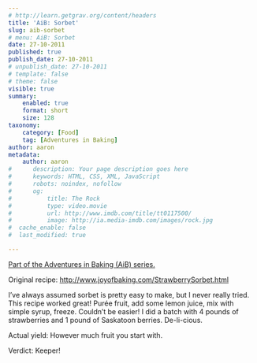```yaml
---
# http://learn.getgrav.org/content/headers
title: 'AiB: Sorbet'
slug: aib-sorbet
# menu: AiB: Sorbet
date: 27-10-2011
published: true
publish_date: 27-10-2011
# unpublish_date: 27-10-2011
# template: false
# theme: false
visible: true
summary:
    enabled: true
    format: short
    size: 128
taxonomy:
    category: [Food]
    tag: [Adventures in Baking]
author: aaron
metadata:
    author: aaron
#      description: Your page description goes here
#      keywords: HTML, CSS, XML, JavaScript
#      robots: noindex, nofollow
#      og:
#          title: The Rock
#          type: video.movie
#          url: http://www.imdb.com/title/tt0117500/
#          image: http://ia.media-imdb.com/images/rock.jpg
#  cache_enable: false
#  last_modified: true

---
```


[Part of the Adventures in Baking (AiB) series.](/adventures-in-baking-aib-overview "Adventures in Baking (AiB): Overview")

Original recipe: <http://www.joyofbaking.com/StrawberrySorbet.html>

I’ve always assumed sorbet is pretty easy to make, but I never really tried. This recipe worked great! Purée fruit, add some lemon juice, mix with simple syrup, freeze. Couldn’t be easier! I did a batch with 4 pounds of strawberries and 1 pound of Saskatoon berries. De-li-cious.

Actual yield: However much fruit you start with.

Verdict: Keeper!

